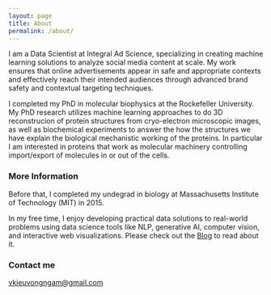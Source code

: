 ```yaml
---
layout: page
title: About
permalink: /about/
---
```


I am a Data Scientist at Integral Ad Science, specializing in creating machine learning solutions to analyze social media content at scale. My work ensures that online advertisements appear in safe and appropriate contexts and effectively reach their intended audiences through advanced brand safety and contextual targeting techniques.


I completed my PhD in molecular biophysics at the Rockefeller University. My PhD research utilizes machine learning approaches to do 3D reconstrucion of protein structures from cryo-electron microscopic images, as well as biochemical experiments to answer the how the structures we have explain the biological mechanistic working of the proteins. In particular I am interested in proteins that work as molecular machinery controlling import/export of molecules in or out of the cells.

### More Information

Before that, I completed my undegrad in biology at Massachusetts Institute of Technology (MIT) in 2015.

In my free time, I enjoy developing practical data solutions to real-world problems using data science tools like NLP, generative AI, computer vision, and interactive web visualizations. Please check out the [Blog](https://vincentk1991.github.io/)  to read about it.

### Contact me

[vkieuvongngam@gmail.com](mailto:vkieuvongngam@gmail.com)
